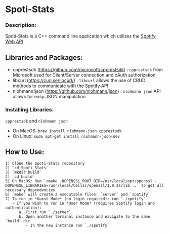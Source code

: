 # Spoti-Stats
### Description:
Spoti-Stats is a C++ command line application which utilizes the [Spotify Web API](https://developer.spotify.com/documentation/web-api)

## Libraries and Packages:
- cpprestsdk (https://github.com/microsoft/cpprestsdk) : `cpprestsdk` from Microsoft used for Client/Server connection and oAuth authorization
- libcurl (https://curl.se/libcurl/) : `libcurl` allows the use of CRUD methods to communicate with the Spotify API
- nlohmann/json (https://github.com/nlohmann/json) : `nlohmann json` API allows for easy JSON manipulation

### Installing Libraries:
`cpprestsdk` and `nlohmann json`
- On MacOS: `brew install nlohmann-json cpprestsdk`
- On Linux: `sudo apt-get install nlohmann-json-dev`
  

## How to Use:
```
1) Clone the Spoti-Stats repository
2) `cd Spoti-Stats`
3) `mkdir build`
4) `cd build`
5) On MacOS: Run `cmake -DOPENSSL_ROOT_DIR=/usr/local/opt/openssl -DOPENSSL_LIBRARIES=/usr/local/Cellar/openssl/1.0.2s/lib ..` to get all necessary dependencies
6) `make` will create 2 executable files: `server` and `spotify`
7) To run in *Guest Mode* (no login required): run `./spotify`
   - If you wish to run in *User Mode* (requires Spotify login and authentication): 
      a. First run `./server`
      b. Open another terminal instance and navigate to the same `build` dir 
         - In the new instance run `./spotify`
```
